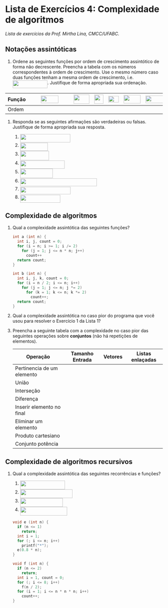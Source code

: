 # Lista de Exercícios 4: Complexidade de algoritmos
*Lista de exercícios da Prof. Mirtha Lina, CMCC/UFABC.*

## Notações assintóticas

1. Ordene as seguintes funções por ordem de crescimento assintótico de forma não
decrescente. Preencha a tabela com os números correspondentes à ordem de 
crescimento. Use o mesmo número caso duas funções tenham a mesma ordem de 
crescimento, i.e. <img src="https://rawgit.com/alessandrojean/AED-I-2018.1/master/lists/list-04/svgs/1fbce93542e8f17dc1d3a148dde2a325.svg?invert_in_darkmode" align=middle width=111.04087500000001pt height=24.65759999999998pt/>. Justifique de forma apropriada
sua ordenação.

| Função | <img src="https://rawgit.com/alessandrojean/AED-I-2018.1/master/lists/list-04/svgs/dcca91a3a77c6055fef6c77fdf4b44c5.svg?invert_in_darkmode" align=middle width=16.34523pt height=21.839399999999983pt/> | <img src="https://rawgit.com/alessandrojean/AED-I-2018.1/master/lists/list-04/svgs/b0cfd2abfaffc29bb397536441842532.svg?invert_in_darkmode" align=middle width=56.49187500000001pt height=24.65759999999998pt/> | <img src="https://rawgit.com/alessandrojean/AED-I-2018.1/master/lists/list-04/svgs/88ae1e7d87608a5ea339db7350692c67.svg?invert_in_darkmode" align=middle width=16.34523pt height=21.839399999999983pt/> | <img src="https://rawgit.com/alessandrojean/AED-I-2018.1/master/lists/list-04/svgs/387c646a307de8023b04bffb886f24ee.svg?invert_in_darkmode" align=middle width=50.038395pt height=29.19113999999999pt/> | <img src="https://rawgit.com/alessandrojean/AED-I-2018.1/master/lists/list-04/svgs/a9f328d5a2bf4c15e050611fa6a39c28.svg?invert_in_darkmode" align=middle width=29.707260000000005pt height=29.19113999999999pt/> | <img src="https://rawgit.com/alessandrojean/AED-I-2018.1/master/lists/list-04/svgs/a4dae61405b4eb1ccecbcc5700b25f03.svg?invert_in_darkmode" align=middle width=32.87691pt height=21.18732pt/> | <img src="https://rawgit.com/alessandrojean/AED-I-2018.1/master/lists/list-04/svgs/38770a8d9227f63841ed3c92db3d7e51.svg?invert_in_darkmode" align=middle width=53.771025pt height=26.76201000000001pt/> | <img src="https://rawgit.com/alessandrojean/AED-I-2018.1/master/lists/list-04/svgs/2d12bf257d5566a2e9a51e2dbbf0b0cf.svg?invert_in_darkmode" align=middle width=55.528935pt height=24.65759999999998pt/> | <img src="https://rawgit.com/alessandrojean/AED-I-2018.1/master/lists/list-04/svgs/ebcbccbc670c95a08bb5121f73b0b80f.svg?invert_in_darkmode" align=middle width=26.21223pt height=21.839399999999983pt/> | <img src="https://rawgit.com/alessandrojean/AED-I-2018.1/master/lists/list-04/svgs/cc8777dc41169b621abb9344d4935585.svg?invert_in_darkmode" align=middle width=22.332750000000004pt height=26.76201000000001pt/> | <img src="https://rawgit.com/alessandrojean/AED-I-2018.1/master/lists/list-04/svgs/124ea1296f906499daca48407c9fee04.svg?invert_in_darkmode" align=middle width=51.259725pt height=29.534339999999986pt/> |
| ------ | - | - | - | - | - | - | - | - | - | - | - |
| Ordem  | | | | | | | | | | | | |


1. Responda se as seguintes afirmações são verdadeiras ou falsas. Justifique de
forma apropriada sua resposta.

   1. <img src="https://rawgit.com/alessandrojean/AED-I-2018.1/master/lists/list-04/svgs/0b5335df487410f1447ace499a130d4d.svg?invert_in_darkmode" align=middle width=160.331655pt height=26.76201000000001pt/>
   1. <img src="https://rawgit.com/alessandrojean/AED-I-2018.1/master/lists/list-04/svgs/19563bd6d18a7da7faed2723818a6e91.svg?invert_in_darkmode" align=middle width=88.58536500000001pt height=26.76201000000001pt/>
   1. <img src="https://rawgit.com/alessandrojean/AED-I-2018.1/master/lists/list-04/svgs/f0959f73043032993e43707287161075.svg?invert_in_darkmode" align=middle width=92.83197pt height=29.64951000000001pt/>
   1. <img src="https://rawgit.com/alessandrojean/AED-I-2018.1/master/lists/list-04/svgs/4d81425447d9cee969b4d01354a6cab8.svg?invert_in_darkmode" align=middle width=142.633425pt height=26.76201000000001pt/>
   1. <img src="https://rawgit.com/alessandrojean/AED-I-2018.1/master/lists/list-04/svgs/998ae4f4d9dbba674264dbece9af6102.svg?invert_in_darkmode" align=middle width=104.322735pt height=29.19113999999999pt/>
   1. <img src="https://rawgit.com/alessandrojean/AED-I-2018.1/master/lists/list-04/svgs/610dd2bc8fa40e7dbef7c09ccd14ef61.svg?invert_in_darkmode" align=middle width=244.948605pt height=24.65759999999998pt/>
   1. <img src="https://rawgit.com/alessandrojean/AED-I-2018.1/master/lists/list-04/svgs/89dd0bfc1473f1b3ba5338176c92815f.svg?invert_in_darkmode" align=middle width=161.301855pt height=24.65759999999998pt/>
   1. <img src="https://rawgit.com/alessandrojean/AED-I-2018.1/master/lists/list-04/svgs/6dce598f99862511cf9425f5ce48459d.svg?invert_in_darkmode" align=middle width=128.86648499999998pt height=24.65759999999998pt/>

## Complexidade de algoritmos

1. Qual a complexidade assintótica das seguintes funções?

   ```c
   int a (int n) {
     int i, j, count = 0;
     for (i = n; i >= 1; i /= 2)
       for (j = 1; j <= n * n; j++)
         count++
     return count;
   }

   int b (int n) {
     int i, j, k, count = 0;
     for (i = n / 2; i <= n; i++)
       for (j = 1; j <= n; j *= 2)
         for (k = 1; k <= n; k *= 2)
           count++;
     return count;
   }
   ```

1. Qual a complexidade assintótica no caso pior do programa que você usou para
resolver o Exercício 1 da Lista 1?

1. Preencha a seguinte tabela com a complexidade no caso pior das seguintes
operações sobre **conjuntos** (não há repetições de elementos).

   | Operação                   | Tamanho Entrada | Vetores | Listas enlaçadas |
   | -------------------------- | --------------- | ------- | ---------------- |
   | Pertinencia de um elemento |                 |         |                  |
   | União                      |                 |         |                  |
   | Interseção                 |                 |         |                  |
   | Diferença                  |                 |         |                  |
   | Inserir elemento no final  |                 |         |                  |
   | Eliminar um elemento       |                 |         |                  |
   | Produto cartesiano         |                 |         |                  |
   | Conjunto potência          |                 |         |                  |

## Complexidade de algoritmos recursivos

1. Qual a complexidade assintótica das seguintes recorrências e funções?
   1. <img src="https://rawgit.com/alessandrojean/AED-I-2018.1/master/lists/list-04/svgs/7eda8185a7bb52c63b4c7ec0a9535e6e.svg?invert_in_darkmode" align=middle width=142.95798pt height=27.94572000000001pt/>
   1. <img src="https://rawgit.com/alessandrojean/AED-I-2018.1/master/lists/list-04/svgs/2a746b13435ce5d6bdd317dad6c15026.svg?invert_in_darkmode" align=middle width=167.345805pt height=27.94572000000001pt/>
   1. <img src="https://rawgit.com/alessandrojean/AED-I-2018.1/master/lists/list-04/svgs/c346146eed2fb6bc0133b918fcb42314.svg?invert_in_darkmode" align=middle width=136.63716000000002pt height=27.94572000000001pt/>
   1. <img src="https://rawgit.com/alessandrojean/AED-I-2018.1/master/lists/list-04/svgs/dd7e2bd6b1410419955d9bd782ffe322.svg?invert_in_darkmode" align=middle width=150.10396500000002pt height=27.94572000000001pt/>

   ```c
   void e (int n) {
     if (n <= 1)
       return;
     int i = 1;
     for (; i <= n; i++)
       printf("*");
     e(0.8 * n);
   }

   void f (int n) {
     if (n <= 2)
       return;
     int i = 1, count = 0;
     for (; i <= 8; i++)
       f(n / 2);
     for (i = 1; i <= n * n * n; i++)
       count++;
   }
   ```